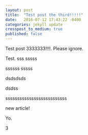 ```yaml
---
layout: post
title:  "Test post the third!!!!!"
date:   2016-07-12 17:43:22 -0400
categories: jekyll update
crosspost_to_medium: true
published: false
---
```

Test post 3333333!!!!. Please ignore.


Test.
sss
sssss

ssssss
sssss


dsdsdsds

dsdss

ssssssssssssssssssssssssss

new article!


Yo.

3
